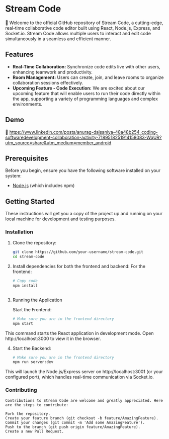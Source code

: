 # Stream Code

 🚀 Welcome to the official GitHub repository of Stream Code, a cutting-edge, real-time collaborative code editor built using React, Node.js, Express, and Socket.io. Stream Code allows multiple users to interact and edit code simultaneously in a seamless and efficient manner.

## Features

- **Real-Time Collaboration:** Synchronize code edits live with other users, enhancing teamwork and productivity.
- **Room Management:** Users can create, join, and leave rooms to organize collaboration sessions effectively.
- **Upcoming Feature - Code Execution:** We are excited about our upcoming feature that will enable users to run their code directly within the app, supporting a variety of programming languages and complex environments.

## Demo
   🔗 https://www.linkedin.com/posts/anurag-dalsaniya-48a48b254_coding-softwaredevelopment-collaboration-activity-7189518251914158083-WqUR?utm_source=share&utm_medium=member_android
    
## Prerequisites

Before you begin, ensure you have the following software installed on your system:
- [Node.js](https://nodejs.org/en/) (which includes npm)

## Getting Started

These instructions will get you a copy of the project up and running on your local machine for development and testing purposes.

### Installation

1. Clone the repository:
   ```bash
   git clone https://github.com/your-username/stream-code.git
   cd stream-code
2. Install dependencies for both the frontend and backend:
   For the frontend:
   ```bash
   # Copy code
   npm install
  
3. Running the Application

   Start the Frontend:
     ```bash
    # Make sure you are in the frontend directory
    npm start
    
  This command starts the React application in development mode. Open http://localhost:3000 to view it in the browser.
 
4. Start the Backend:
    ```bash
    # Make sure you are in the frontend directory
    npm run server:dev
    
 This will launch the Node.js/Express server on http://localhost:3001 (or your configured port), which handles real-time communication via Socket.io.
        
### Contributing
    Contributions to Stream Code are welcome and greatly appreciated. Here are the steps to contribute:

    Fork the repository.
    Create your feature branch (git checkout -b feature/AmazingFeature).
    Commit your changes (git commit -m 'Add some AmazingFeature').
    Push to the branch (git push origin feature/AmazingFeature).
    Create a new Pull Request.    
